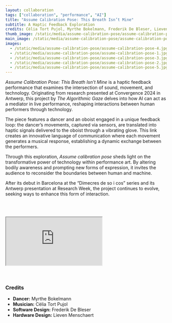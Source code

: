 ```yaml
---
layout: collaboration
tags: ["collaboration", "performance", "AI"]
title: "Assume Calibration Pose: This Breath Isn’t Mine"
subtitle: A Haptic Feedback Exploration
credits: Cèlia Tort Pujol, Myrthe Bokelmann, Frederik De Bleser, Lieven Menschaert
thumb_image: /static/media/assume-calibration-pose/assume-calibration-pose-thumb.jpg
main_image: /static/media/assume-calibration-pose/assume-calibration-pose-cover.jpg
images:
  - /static/media/assume-calibration-pose/assume-calibration-pose-4.jpg
  - /static/media/assume-calibration-pose/assume-calibration-pose-1.jpg
  - /static/media/assume-calibration-pose/assume-calibration-pose-3.jpg
  - /static/media/assume-calibration-pose/assume-calibration-pose-2.jpg
  - /static/media/assume-calibration-pose/assume-calibration-pose-5.jpg
---
```


_Assume Calibration Pose: This Breath Isn’t Mine_ is a haptic feedback performance that examines the intersection of sound, movement, and technology. Originating from research presented at Convergence 2024 in Antwerp, this project by _The Algorithmic Gaze_ delves into how AI can act as a mediator in live performance, reshaping interactions between human performers through technology.

The piece features a dancer and an oboist engaged in a unique feedback loop: the dancer’s movements, captured via sensors, are translated into haptic signals delivered to the oboist through a vibrating glove. This link creates an innovative language of communication where each movement generates a musical response, establishing a dynamic exchange between the performers.

Through this exploration, _Assume calibration pose_ sheds light on the transformative power of technology within performance art. By altering bodily awareness and prompting new forms of expression, it invites the audience to reconsider the boundaries between human and machine.

After its debut in Barcelona at the “Dimecres de so i cos” series and its Antwerp presentation at Research Week, the project continues to evolve, seeking ways to enhance this form of interaction.

<br><br>

<div class="embed-responsive embed-responsive-16by9">
  <iframe class="embed-responsive-item" src="https://www.youtube.com/embed/3oEkjTKDfmU"></iframe>
</div>
<br><br>

### Credits

- **Dancer:** Myrthe Bokelmann
- **Musician:** Cèlia Tort Pujol
- **Software Design:** Frederik De Bleser
- **Hardware Design:** Lieven Menschaert
